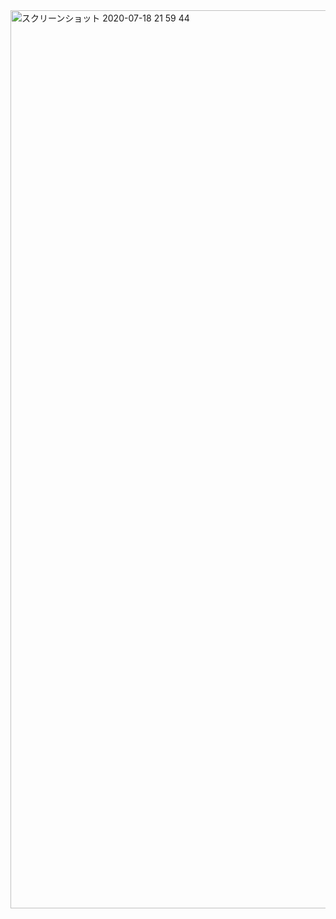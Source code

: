 <img width="1437" alt="スクリーンショット 2020-07-18 21 59 44" src="https://user-images.githubusercontent.com/53788311/87853067-0c52d100-c942-11ea-985a-51435beaf413.png">
